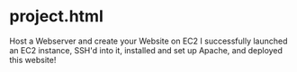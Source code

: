 # project.html
Host a Webserver and create your Website on EC2
I successfully launched an EC2 instance, SSH'd into it, installed and set up Apache, and deployed this website!
